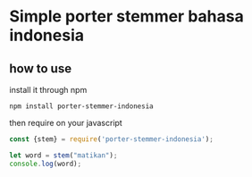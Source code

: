 # Simple porter stemmer bahasa indonesia
## how to use

install it through npm
```
npm install porter-stemmer-indonesia
```

then require on your javascript
```javascript
const {stem} = require('porter-stemmer-indonesia');

let word = stem("matikan");
console.log(word);
```



